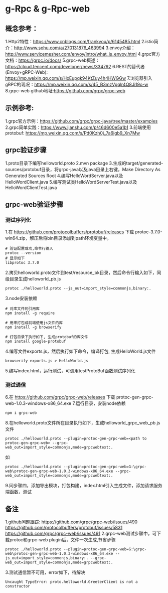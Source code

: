 # g-Rpc & g-Rpc-web
## 概念参考：
1.Http2特性：https://www.cnblogs.com/frankyou/p/6145485.html
2.istio简介：http://www.sohu.com/a/270131876_463994
3.envoy介绍：http://www.servicemesher.com/envoy/intro/what_is_envoy.html
4.grpc官方文档：https://grpc.io/docs/
5.grpc-web概述：https://cloud.tencent.com/developer/news/334792
6.REST的替代者(Envoy+gRPC-Web): https://mp.weixin.qq.com/s/HxEupqk94KtZuy4h4HWGGw
7.浏览器引入gRPC的现况：https://mp.weixin.qq.com/s/45_B3mzVgqlr4Q8Ji19o-w
8.grpc-web github地址:https://github.com/grpc/grpc-web

## 示例参考:
1.grpc官方示例：https://github.com/grpc/grpc-java/tree/master/examples
2.grpc简单实践：https://www.jianshu.com/p/46d600e5a1b1
3.前端使用protobuf: https://mp.weixin.qq.com/s/Pd0Kzh0j_7a6igb9_Xn7Mw

## grpc验证步骤
1.proto目录下编写helloworld.proto
2.mvn package
3.生成的target/generated-sources/protobuf目录，将grpc-java以及java目录上右键，Make Directory As Generated Sources Root
4.编写HelloWordServer.java以及HelloWordClient.java
5.编写测试类HelloWordServerTest.java以及HelloWordClientTest.java

## grpc-web验证步骤
### 测试序列化
1.在 https://github.com/protocolbuffers/protobuf/releases 下载 protoc-3.7.0-win64.zip，解压后将bin目录添加到path环境变量中。
```
# 验证配置成功,命令行输入
protoc --version
# 显示如下
libprotoc 3.7.0
```
2.拷贝helloworld.proto文件到test/resource_bk目录，然后命令行输入如下，同级目录生成helloworld_pb.js
```
protoc ./helloworld.proto --js_out=import_style=commonjs,binary:.
```
3.node安装依赖
```
# 对库文件的引用库
npm install -g require

# 用来打包成前端使用js文件的库
npm install -g browserify

# 打包目录下执行如下, 生成protobuf的库文件
npm install google-protobuf
```
4.编写文件exports.js，然后执行如下命令，编译打包, 生成HelloWorld.js文件
```
browserify exports.js > HelloWorld.js
```
5.编写index.html，运行测试，可调用testProtoBuf函数测试序列化
### 测试通信
6.在 https://github.com/grpc/grpc-web/releases 下载 protoc-gen-grpc-web-1.0.3-windows-x86_64.exe
7.运行目录，安装node依赖
```
npm i grpc-web
```
8.在helloworld.proto文件所在目录执行如下，生成helloworld_grpc_web_pb.js文件
```
protoc ./helloworld.proto --plugin=protoc-gen-grpc-web=<path to protoc-gen-grpc-web> --grpc-web_out=import_style=commonjs,mode=grpcwebtext:.
```
如
```
protoc ./helloworld.proto --plugin=protoc-gen-grpc-web=G:\grpc-web\protoc-gen-grpc-web-1.0.3-windows-x86_64.exe --grpc-web_out=import_style=commonjs,mode=grpcwebtext:.
```
9.同步骤四，添加导出模块，打包构建，index.html引入生成文件，添加请求服务端函数，测试

## 备注
1.github问题跟踪:
https://github.com/grpc/grpc-web/issues/490
https://github.com/protocolbuffers/protobuf/issues/5831
https://github.com/grpc/grpc-web/issues/491
2.grpc-web测试步骤中，可下载protoc和grpc-web plugin后，文件一次生成,节省步骤
```
protoc ./helloworld.proto --plugin=protoc-gen-grpc-web=G:\grpc-web\protoc-gen-grpc-web-1.0.3-windows-x86_64.exe --js_out=import_style=commonjs,binary:. --grpc-web_out=import_style=commonjs,mode=grpcwebtext:.
```
3.测试通信暂不可用，error如下，待解决
```
Uncaught TypeError: proto.helloworld.GreeterClient is not a constructor
```